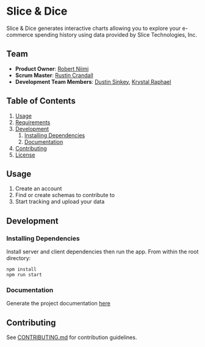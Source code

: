 Slice & Dice
=======

Slice & Dice generates interactive charts allowing you to explore your e-commerce spending history using data provided by Slice Technologies, Inc. 

## Team

  - __Product Owner__: [Robert Niimi](https://github.com/robertn702)
  - __Scrum Master__: [Rustin Crandall](https://github.com/rustinpc)
  - __Development Team Members__: [Dustin Sinkey](https://github.com/dsinkey), [Krystal Raphael](https://github.com/kdr18702)

## Table of Contents

1. [Usage](#Usage)
1. [Requirements](#requirements)
1. [Development](#development)
    1. [Installing Dependencies](#installing-dependencies)
    1. [Documentation](#documentation)
1. [Contributing](#contributing)
1. [License](#license)

## Usage

1. Create an account
2. Find or create schemas to contribute to
3. Start tracking and upload your data

## Development

### Installing Dependencies
Install server and client dependencies then run the app. From within the root directory:

```
npm install
npm run start
```

### Documentation

Generate the project documentation [here][documentation-url]

## Contributing

See [CONTRIBUTING.md][contributing-url] for contribution guidelines.

[contributing-url]: https://github.com/SLICE-REACTOR/Slice-Reactor/blob/develop/CONTRIBUTING.md
[documentation-url]: https://github.com/SLICE-REACTOR/Slice-Reactor/wiki/Documentation

